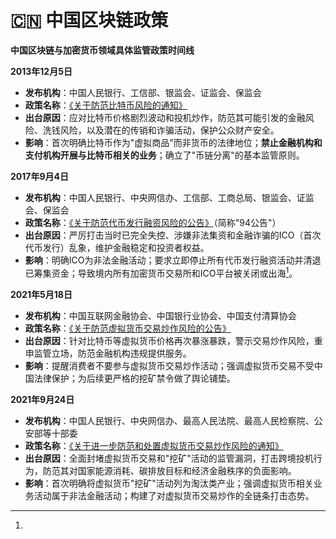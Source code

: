 # 🇨🇳 中国区块链政策

**中国区块链与加密货币领域具体监管政策时间线**

**2013年12月5日**

* **发布机构**：中国人民银行、工信部、银监会、证监会、保监会
* **政策名称**：[《关于防范比特币风险的通知》](http://www.pbc.gov.cn/goutongjiaoliu/113456/113469/999049/index.html)
* **出台原因**：应对比特币价格剧烈波动和投机炒作，防范其可能引发的金融风险、洗钱风险，以及潜在的传销和诈骗活动，保护公众财产安全。
* **影响**：首次明确比特币作为"虚拟商品"而非货币的法律地位；**禁止金融机构和支付机构开展与比特币相关的业务**；确立了"币链分离"的基本监管原则。

**2017年9月4日**

* **发布机构**：中国人民银行、中央网信办、工信部、工商总局、银监会、证监会、保监会
* **政策名称**：[《关于防范代币发行融资风险的公告》](http://www.pbc.gov.cn/goutongjiaoliu/113456/113469/3374222/index.html)（简称"94公告"）
* **出台原因**：严厉打击当时已完全失控、涉嫌非法集资和金融诈骗的ICO（首次代币发行）乱象，维护金融稳定和投资者权益。
* **影响**：明确ICO为非法金融活动；要求立即停止所有代币发行融资活动并清退已筹集资金；导致境内所有加密货币交易所和ICO平台被关闭或出海[^1]。

**2021年5月18日**

* **发布机构**：中国互联网金融协会、中国银行业协会、中国支付清算协会
* **政策名称**：[《关于防范虚拟货币交易炒作风险的公告》](https://www.gov.cn/zhengce/zhengceku/2021-10/08/content_5641404.htm)
* **出台原因**：针对比特币等虚拟货币价格再次暴涨暴跌，警示交易炒作风险，重申监管立场，防范金融机构违规提供服务。
* **影响**：提醒消费者不要参与虚拟货币交易炒作活动；强调虚拟货币交易不受中国法律保护；为后续更严格的挖矿禁令做了舆论铺垫。

**2021年9月24日**

* **发布机构**：中国人民银行、中央网信办、最高人民法院、最高人民检察院、公安部等十部委
* **政策名称**：[《关于进一步防范和处置虚拟货币交易炒作风险的通知》](https://www.gov.cn/zhengce/zhengceku/2021-10/08/content_5641404.htm)
* **出台原因**：全面封堵虚拟货币交易和"挖矿"活动的监管漏洞，打击跨境投机行为，防范其对国家能源消耗、碳排放目标和经济金融秩序的负面影响。
* **影响**：首次明确将虚拟货币"挖矿"活动列为淘汰类产业；强调虚拟货币相关业务活动属于非法金融活动；构建了对虚拟货币交易炒作的全链条打击态势。





[^1]: 
